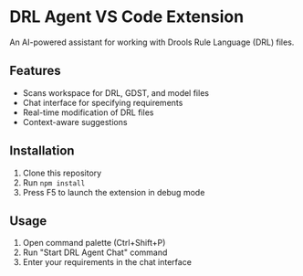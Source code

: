 # DRL Agent VS Code Extension

An AI-powered assistant for working with Drools Rule Language (DRL) files.

## Features

- Scans workspace for DRL, GDST, and model files
- Chat interface for specifying requirements
- Real-time modification of DRL files
- Context-aware suggestions

## Installation

1. Clone this repository
2. Run `npm install`
3. Press F5 to launch the extension in debug mode

## Usage

1. Open command palette (Ctrl+Shift+P)
2. Run "Start DRL Agent Chat" command
3. Enter your requirements in the chat interface